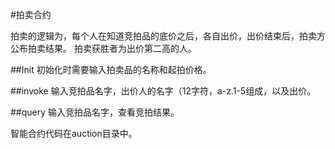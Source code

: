 #拍卖合约

拍卖的逻辑为，每个人在知道竞拍品的底价之后，各自出价，出价结束后，拍卖方公布拍卖结果。
拍卖获胜者为出价第二高的人。

##Init
初始化时需要输入拍卖品的名称和起拍价格。

##invoke
输入竞拍品名字，出价人的名字（12字符，a-z.1-5组成，以及出价。

##query
输入竞拍品名字，查看竞拍结果。

智能合约代码在auction目录中。
